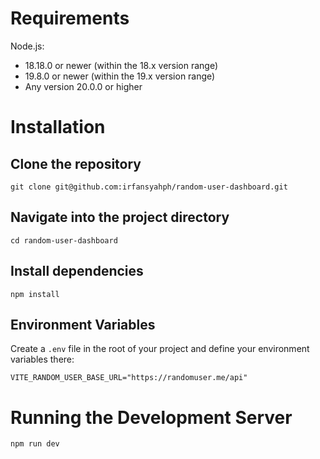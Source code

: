 # Requirements
Node.js:
- 18.18.0 or newer (within the 18.x version range)
- 19.8.0 or newer (within the 19.x version range)
- Any version 20.0.0 or higher

# Installation
## Clone the repository
```
git clone git@github.com:irfansyahph/random-user-dashboard.git
```

## Navigate into the project directory
```
cd random-user-dashboard
```

## Install dependencies
```
npm install
```

## Environment Variables
Create a `.env` file in the root of your project and define your environment variables there:
```
VITE_RANDOM_USER_BASE_URL="https://randomuser.me/api"
```

# Running the Development Server
```
npm run dev
```
